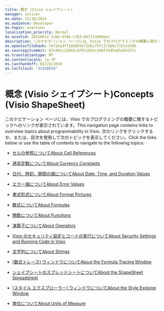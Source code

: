```yaml
---
title: 概念 (Visio シェイプシート)
manager: soliver
ms.date: 11/16/2014
ms.audience: Developer
ms.topic: overview
localization_priority: Normal
ms.assetid: 245166ce-1cb6-634b-c763-bb717a940eec
description: このナビゲーション ページには、Visio でのプログラミングの概要に関するトピックへのリンクが表示されています。 次のリンクをクリックするか、または、目次を使用して次のトピックを表示してください。
ms.openlocfilehash: fef26adf718b883ef2dbc75fc1f3b9cf1b143386
ms.sourcegitcommit: 8fe462c32b91c87911942c188f3445e85a54137c
ms.translationtype: MT
ms.contentlocale: ja-JP
ms.lasthandoff: 04/23/2019
ms.locfileid: "32358619"
---
```

# <a name="concepts-visio-shapesheet"></a><span data-ttu-id="13c67-104">概念 (Visio シェイプシート)</span><span class="sxs-lookup"><span data-stu-id="13c67-104">Concepts (Visio ShapeSheet)</span></span>

<span data-ttu-id="13c67-105">このナビゲーション ページには、Visio でのプログラミングの概要に関するトピックへのリンクが表示されています。</span><span class="sxs-lookup"><span data-stu-id="13c67-105">This navigation page contains links to overview topics about programmability in Visio.</span></span> <span data-ttu-id="13c67-106">次のリンクをクリックするか、または、目次を使用して次のトピックを表示してください。</span><span class="sxs-lookup"><span data-stu-id="13c67-106">Click the links below or use the table of contents to navigate to the following topics:</span></span>
  
- [<span data-ttu-id="13c67-107">セルの参照について</span><span class="sxs-lookup"><span data-stu-id="13c67-107">About Cell References</span></span>](about-cell-references.md)
    
- [<span data-ttu-id="13c67-108">通貨定数について</span><span class="sxs-lookup"><span data-stu-id="13c67-108">About Currency Constants</span></span>](about-currency-constants.md)
    
- [<span data-ttu-id="13c67-109">日付、時刻、期間の値について</span><span class="sxs-lookup"><span data-stu-id="13c67-109">About Date, Time, and Duration Values</span></span>](about-date-time-and-duration-values.md)
    
- [<span data-ttu-id="13c67-110">エラー値について</span><span class="sxs-lookup"><span data-stu-id="13c67-110">About Error Values</span></span>](about-error-values.md)
    
- [<span data-ttu-id="13c67-111">書式形式について</span><span class="sxs-lookup"><span data-stu-id="13c67-111">About Format Pictures</span></span>](about-format-pictures.md)
    
- [<span data-ttu-id="13c67-112">数式について</span><span class="sxs-lookup"><span data-stu-id="13c67-112">About Formulas</span></span>](about-formulas.md)
    
- [<span data-ttu-id="13c67-113">関数について</span><span class="sxs-lookup"><span data-stu-id="13c67-113">About Functions</span></span>](about-functions.md)
    
- [<span data-ttu-id="13c67-114">演算子について</span><span class="sxs-lookup"><span data-stu-id="13c67-114">About Operators</span></span>](about-operators.md)
    
- [<span data-ttu-id="13c67-115">Visio のセキュリティ設定とコードの実行について</span><span class="sxs-lookup"><span data-stu-id="13c67-115">About Security Settings and Running Code in Visio</span></span>](about-security-settings-and-running-code-in-visio-shapesheet.md)
    
- [<span data-ttu-id="13c67-116">文字列について</span><span class="sxs-lookup"><span data-stu-id="13c67-116">About Strings</span></span>](about-strings.md)
    
- <span data-ttu-id="13c67-117">[[数式トレース] ウィンドウについて](about-the-formula-tracing-window.md)</span><span class="sxs-lookup"><span data-stu-id="13c67-117">[About the Formula Tracing Window](about-the-formula-tracing-window.md)</span></span>
    
- [<span data-ttu-id="13c67-118">シェイプシートのスプレッドシートについて</span><span class="sxs-lookup"><span data-stu-id="13c67-118">About the ShapeSheet Spreadsheet</span></span>](about-the-shapesheet-spreadsheet.md)
    
- <span data-ttu-id="13c67-119">[[スタイル エクスプローラー] ウィンドウについて](about-the-style-explorer-window.md)</span><span class="sxs-lookup"><span data-stu-id="13c67-119">[About the Style Explorer Window](about-the-style-explorer-window.md)</span></span>
    
- [<span data-ttu-id="13c67-120">単位について</span><span class="sxs-lookup"><span data-stu-id="13c67-120">About Units of Measure</span></span>](about-units-of-measure-visio-shapesheet-reference.md)
    

